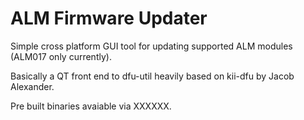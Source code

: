 ALM Firmware Updater
====================

Simple cross platform GUI tool for updating supported ALM modules (ALM017 only currently).

Basically a QT front end to dfu-util heavily based on kii-dfu by Jacob Alexander.

Pre built binaries avaiable via XXXXXX.